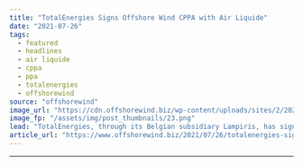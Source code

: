 ```yaml
---
title: "TotalEnergies Signs Offshore Wind CPPA with Air Liquide"
date: "2021-07-26"
tags: 
  - featured
  - headlines
  - air liquide
  - cppa
  - ppa
  - totalenergies
  - offshorewind
source: "offshorewind"
image_url: "https://cdn.offshorewind.biz/wp-content/uploads/sites/2/2020/02/07092144/Rentel-Issues-Power-Purchase-Agreement-Tender-Call.png"
image_fp: "/assets/img/post_thumbnails/23.png"
lead: "TotalEnergies, through its Belgian subsidiary Lampiris, has signed a Corporate Power Purchase Agreement (CPPA)"
article_url: "https://www.offshorewind.biz/2021/07/26/totalenergies-signs-offshore-wind-cppa-with-air-liquide/"
---
```


---
